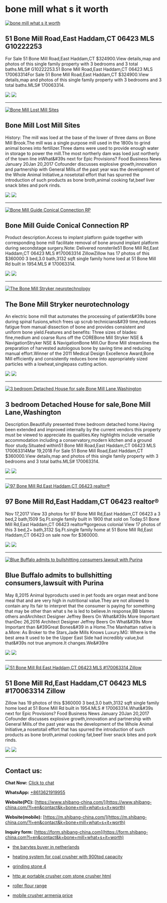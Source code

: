# bone mill what s it worth

<a href="https://swt.shibang-china.com/?l=en&img&k=bone+mill+what+s+it+worth" target="_blank">![bone mill what s it worth](http://static.shibang-china.com/all-800x300/1513.jpg)</a>

## 51 Bone Mill Road,East Haddam,CT 06423 MLS G10222253
For Sale 51 Bone Mill Road,East Haddam,CT $324900.View details,map and photos of this single family property with 3 bedrooms and 3 total baths.MLS# G10222253.51 Bone Mill Road,East Haddam,CT 06423 MLS 170063314For Sale 51 Bone Mill Road,East Haddam,CT $324900.View details,map and photos of this single family property with 3 bedrooms and 3 total baths.MLS# 170063314.


<a href="https://whatsapp.shibangsoft.com/WhatsApp.php" target="_blank" title="WhatsApp">![](http://static.shibang-china.com/icon/whatsapp.png)</a> <a href="https://swt.shibang-china.com/?l=en&icon&k=bone+mill+what+s+it+worth" target="_blank">![](http://static.shibang-china.com/icon/chat-en.png)</a>

---

<a href="https://swt.shibang-china.com/?l=en&img&k=bone+mill+what+s+it+worth" target="_blank">![Bone Mill Lost Mill Sites](http://static.shibang-china.com/all-800x300/1302.jpg)</a>

## Bone Mill Lost Mill Sites
History: The mill was loed at the base of the lower of three dams on Bone Mill Brook.The mill was a single purpose mill used in the 1800s to grind animal bones into fertilizer.Three dams were used to provide enough water in storage to power the mill.The most northerly dam was loed just northerly of the town line inWhat&#39s next for Epic Provisions? Food Business News January 20Jan 20,2017 Cofounder discusses explosive growth,innovation and partnership with General Mills.of the past year was the development of the Whole Animal Initiative,a nosetotail effort that has spurred the introduction of such products as bone broth,animal cooking fat,beef liver snack bites and pork rinds.


<a href="https://whatsapp.shibangsoft.com/WhatsApp.php" target="_blank" title="WhatsApp">![](http://static.shibang-china.com/icon/whatsapp.png)</a> <a href="https://swt.shibang-china.com/?l=en&icon&k=bone+mill+what+s+it+worth" target="_blank">![](http://static.shibang-china.com/icon/chat-en.png)</a>

---

<a href="https://swt.shibang-china.com/?l=en&img&k=bone+mill+what+s+it+worth" target="_blank">![Bone Mill Guide Conical Connection RP](http://static.shibang-china.com/all-800x300/506.jpg)</a>

## Bone Mill Guide Conical Connection RP
Product description.Access to implant platform guide together with corresponding bone mill facilitate removal of bone around implant platform during secondstage surgery.Note: Delivered nonsterile51 Bone Mill Rd,East Haddam,CT 06423 MLS #170063314 ZillowZillow has 17 photos of this $360000 3 bed,3.0 bath,3132 sqft single family home loed at 51 Bone Mill Rd built in 1954.MLS # 170063314.


<a href="https://whatsapp.shibangsoft.com/WhatsApp.php" target="_blank" title="WhatsApp">![](http://static.shibang-china.com/icon/whatsapp.png)</a> <a href="https://swt.shibang-china.com/?l=en&icon&k=bone+mill+what+s+it+worth" target="_blank">![](http://static.shibang-china.com/icon/chat-en.png)</a>

---

<a href="https://swt.shibang-china.com/?l=en&img&k=bone+mill+what+s+it+worth" target="_blank">![The Bone Mill Stryker neurotechnology](http://static.shibang-china.com/all-800x300/1242.jpg)</a>

## The Bone Mill Stryker neurotechnology
An electric bone mill that automates the processing of patient&#39s bone during spinal fusions,which frees up scrub technicians&#39 time,reduces fatigue from manual dissection of bone and provides consistent and uniform bone yield.Features and benefits: Three sizes of blades: fine,medium and coarse Runs off the COREBone Mill Stryker NSE & NavigationStryker NSE & NavigationBone Mill.Our Bone Mill streamlines the preparation of harvested autologous bone by saving time and reducing manual effort.Winner of the 2011 Medical Design Excellence Award,Bone Mill efficiently and consistently reduces bone into appropriately sized particles with a lowheat,singlepass cutting action.


<a href="https://whatsapp.shibangsoft.com/WhatsApp.php" target="_blank" title="WhatsApp">![](http://static.shibang-china.com/icon/whatsapp.png)</a> <a href="https://swt.shibang-china.com/?l=en&icon&k=bone+mill+what+s+it+worth" target="_blank">![](http://static.shibang-china.com/icon/chat-en.png)</a>

---

<a href="https://swt.shibang-china.com/?l=en&img&k=bone+mill+what+s+it+worth" target="_blank">![3 bedroom Detached House for sale,Bone Mill Lane,Washington](http://static.shibang-china.com/all-800x300/1209.jpg)</a>

## 3 bedroom Detached House for sale,Bone Mill Lane,Washington
Description.Beautifully presented three bedroom detached home.Having been extended and improved internally by the current vendors this property must be viewed to appreciate its qualities.Key highlights include versatile accommodation including a conservatory,modern kitchen and a ground floor study.Situated within51 Bone Mill Road,East Haddam,CT 06423 MLS 170063314Mar 19,2018 For Sale 51 Bone Mill Road,East Haddam,CT $360000.View details,map and photos of this single family property with 3 bedrooms and 3 total baths.MLS# 170063314.


<a href="https://whatsapp.shibangsoft.com/WhatsApp.php" target="_blank" title="WhatsApp">![](http://static.shibang-china.com/icon/whatsapp.png)</a> <a href="https://swt.shibang-china.com/?l=en&icon&k=bone+mill+what+s+it+worth" target="_blank">![](http://static.shibang-china.com/icon/chat-en.png)</a>

---

<a href="https://swt.shibang-china.com/?l=en&img&k=bone+mill+what+s+it+worth" target="_blank">![97 Bone Mill Rd,East Haddam,CT 06423 realtor®](http://static.shibang-china.com/all-800x300/405.jpg)</a>

## 97 Bone Mill Rd,East Haddam,CT 06423 realtor®
Nov 17,2017 View 33 photos for 97 Bone Mill Rd,East Haddam,CT 06423 a 3 bed,2 bath,1509 Sq.Ft.single family built in 1900 that sold on Today.51 Bone Mill Rd,East Haddam,CT 06423 realtor®gorgeous colonial View 17 photos of this 3 bed,2+ bath,3132 Sq.Ft.single family home at 51 Bone Mill Rd,East Haddam,CT 06423 on sale now for $360000.


<a href="https://whatsapp.shibangsoft.com/WhatsApp.php" target="_blank" title="WhatsApp">![](http://static.shibang-china.com/icon/whatsapp.png)</a> <a href="https://swt.shibang-china.com/?l=en&icon&k=bone+mill+what+s+it+worth" target="_blank">![](http://static.shibang-china.com/icon/chat-en.png)</a>

---

<a href="https://swt.shibang-china.com/?l=en&img&k=bone+mill+what+s+it+worth" target="_blank">![Blue Buffalo admits to bullshitting consumers,lawsuit with Purina](http://static.shibang-china.com/all-800x300/130.jpg)</a>

## Blue Buffalo admits to bullshitting consumers,lawsuit with Purina
May 8,2015 Animal byproducts used in pet foods are organ meat and bone meal that and are very high in nutritional value.They are not allowed to contain any Its fair to interpret that the consumer is paying for something that may be other than what s he is led to believe.In response,BB blames others andArchitect Designer Jeffrey Beers On What&#39s More Important thanDec 26,2016 Architect Designer Jeffrey Beers On What&#39s More Important than &#39Great Bones&#39 in a Home.The Manhattan native is a.More: As Broker to the Stars,Jade Mills Knows Luxury.MG: Where is the best area It used to be the Upper East Side had incredibly value,but that&#39s not true anymore.It changes.We&#39re


<a href="https://whatsapp.shibangsoft.com/WhatsApp.php" target="_blank" title="WhatsApp">![](http://static.shibang-china.com/icon/whatsapp.png)</a> <a href="https://swt.shibang-china.com/?l=en&icon&k=bone+mill+what+s+it+worth" target="_blank">![](http://static.shibang-china.com/icon/chat-en.png)</a>

---

<a href="https://swt.shibang-china.com/?l=en&img&k=bone+mill+what+s+it+worth" target="_blank">![51 Bone Mill Rd,East Haddam,CT 06423 MLS #170063314 Zillow](http://static.shibang-china.com/all-800x300/1516.jpg)</a>

## 51 Bone Mill Rd,East Haddam,CT 06423 MLS #170063314 Zillow
Zillow has 19 photos of this $360000 3 bed,3.0 bath,3132 sqft single family home loed at 51 Bone Mill Rd built in 1954.MLS # 170063314.What&#39s next for Epic Provisions? Food Business News January 20Jan 20,2017 Cofounder discusses explosive growth,innovation and partnership with General Mills.of the past year was the development of the Whole Animal Initiative,a nosetotail effort that has spurred the introduction of such products as bone broth,animal cooking fat,beef liver snack bites and pork rinds.


<a href="https://whatsapp.shibangsoft.com/WhatsApp.php" target="_blank" title="WhatsApp">![](http://static.shibang-china.com/icon/whatsapp.png)</a> <a href="https://swt.shibang-china.com/?l=en&icon&k=bone+mill+what+s+it+worth" target="_blank">![](http://static.shibang-china.com/icon/chat-en.png)</a>

---
## Contact us:

**Chat Now:** [Click to chat](https://swt.shibang-china.com?l=en&contact&k=bone+mill+what+s+it+worth)

**WhatsApp:**  [+8613621919955](https://whatsapp.shibangsoft.com/WhatsApp.php)

**Website(PC):** [https://www.shibang-china.com/](https://www.shibang-china.com/?l=en&contact&k=bone+mill+what+s+it+worth)

**Website(mobile):** [https://m.shibang-china.com/](https://m.shibang-china.com/?l=en&contact&k=bone+mill+what+s+it+worth)

**Inquiry form:** [https://form.shibang-china.com](https://form.shibang-china.com?l=en&contact&k=bone+mill+what+s+it+worth)

* [the barytes buyer in netherlands](../112/the%20barytes%20buyer%20in%20netherlands.md)

* [heating system for coal crusher with 900tpd capacity](../112/heating%20system%20for%20coal%20crusher%20with%20900tpd%20capacity.md)

* [grinding stone 4](../120/grinding%20stone%204.md)

* [http ar portable crusher com stone crusher html](../121/http%20ar%20portable%20crusher%20com%20stone%20crusher%20html.md)

* [roller flour range](../121/roller%20flour%20range.md)

* [mobile crusher armenia price](../112/mobile%20crusher%20armenia%20price.md)
